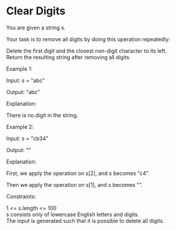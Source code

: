 # Clear Digits

You are given a string s.

Your task is to remove all digits by doing this operation repeatedly:

Delete the first digit and the closest non-digit character to its left.\
Return the resulting string after removing all digits.

Example 1:

Input: s = "abc"

Output: "abc"

Explanation:

There is no digit in the string.

Example 2:

Input: s = "cb34"

Output: ""

Explanation:

First, we apply the operation on s[2], and s becomes "c4".

Then we apply the operation on s[1], and s becomes "".

Constraints:

1 <= s.length <= 100\
s consists only of lowercase English letters and digits.\
The input is generated such that it is possible to delete all digits.